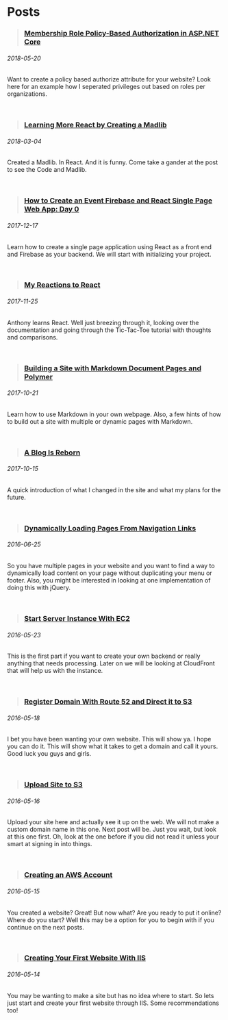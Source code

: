 # Posts

> ### [Membership Role Policy-Based Authorization in ASP.NET Core](#post/2018-05-20_Membership-Role-Policy-Based-Authorization-in-ASP-NET-Core)
###### 2018-05-20
Want to create a policy based authorize attribute for your website? Look here for an example how I seperated privileges out based on roles per organizations.

&nbsp;

> ### [Learning More React by Creating a Madlib](#post/2018-03-04_Learning-More-React-by-Creating-a-Madlib)
###### 2018-03-04
Created a Madlib. In React. And it is funny. Come take a gander at the post to see the Code and Madlib.

&nbsp;

> ### [How to Create an Event Firebase and React Single Page Web App: Day 0](#post/2017-12-17_How-to-Create-an-Event-Firebase-and-React-Single-Page-Web-App-Day0)
###### 2017-12-17
Learn how to create a single page application using React as a front end and Firebase as your backend. We will start with initializing your project.

&nbsp;

> ### [My Reactions to React](#post/2017-11-25_My-Reactions-to-React)
###### 2017-11-25
Anthony learns React. Well just breezing through it, looking over the documentation and going through the Tic-Tac-Toe tutorial with thoughts and comparisons.

&nbsp;

> ### [Building a Site with Markdown Document Pages and Polymer](#post/2017-10-21_Building-a-Site-with-Markdown-Document-Pages-and-Polymer)
###### 2017-10-21
Learn how to use Markdown in your own webpage. Also, a few hints of how to build out a site with multiple or dynamic pages with Markdown.

&nbsp;

> ### [A Blog Is Reborn](#post/2017-10-15_A-Blog-Is-Reborn)
###### 2017-10-15
A quick introduction of what I changed in the site and what my plans for the future.

&nbsp;

> ### [Dynamically Loading Pages From Navigation Links](#post/2016-06-25_Dynamically-Loading-Pages-From-Navigation-Links)
###### 2016-06-25
So you have multiple pages in your website and you want to find a way to dynamically load content on your page without duplicating your menu or footer. Also, you might be interested in looking at one implementation of doing this with jQuery.

&nbsp;

> ### [Start Server Instance With EC2](#post/2016-05-23_Start-Server-Instance-With-EC2)
###### 2016-05-23
This is the first part if you want to create your own backend or really anything that needs processing. Later on we will be looking at CloudFront that will help us with the instance.

&nbsp;

> ### [Register Domain With Route 52 and Direct it to S3](#post/2016-05-18_Register-Domain-With-Route-52-and-Direct-it-to-S3)
###### 2016-05-18
I bet you have been wanting your own website. This will show ya. I hope you can do it. This will show what it takes to get a domain and call it yours. Good luck you guys and girls.

&nbsp;

> ### [Upload Site to S3](#post/2016-05-16_Upload-Site-to-S3)
###### 2016-05-16
Upload your site here and actually see it up on the web. We will not make a custom domain name in this one. Next post will be. Just you wait, but look at this one first. Oh, look at the one before if you did not read it unless your smart at signing in into things.

&nbsp;

> ### [Creating an AWS Account](#post/2016-05-15_Creating-an-AWS-Account)
###### 2016-05-15
You created a website? Great! But now what? Are you ready to put it online? Where do you start? Well this may be a option for you to begin with if you continue on the next posts.

&nbsp;

> ### [Creating Your First Website With IIS](#post/2016-05-14_Creating-Your-First-Website-With-IIS)
###### 2016-05-14
You may be wanting to make a site but has no idea where to start. So lets just start and create your first website through IIS. Some recommendations too!
